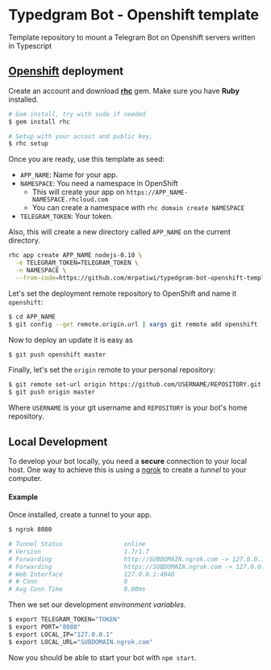 # Typedgram Bot - Openshift template

Template repository to mount a Telegram Bot on Openshift servers written in Typescript

## [Openshift](https://openshift.redhat.com) deployment

Create an account and download **[rhc](https://developers.openshift.com/en/managing-client-tools.html)** gem. Make sure you have **Ruby** installed.

```sh
# Gem install, try with sudo if needed
$ gem install rhc

# Setup with your accout and public key,
$ rhc setup
```

Once you are ready, use this template as seed:

* `APP_NAME`: Name for your app.
* `NAMESPACE`: You need a namespace in OpenShift
  * This will create your app on `https://APP_NAME-NAMESPACE.rhcloud.com`
  * You can create a namespace with `rhc domain create NAMESPACE`
* `TELEGRAM_TOKEN`: Your token.

Also, this will create a new directory called `APP_NAME` on the current directory.

```sh
rhc app create APP_NAME nodejs-0.10 \
  -e TELEGRAM_TOKEN=TELEGRAM_TOKEN \
  -n NAMESPACE \
  --from-code=https://github.com/mrpatiwi/typedgram-bot-openshift-template.git
```

Let's set the deployment remote repository to OpenShift and name it `openshift`:
```sh
$ cd APP_NAME
$ git config --get remote.origin.url | xargs git remote add openshift
```

Now to deploy an update it is easy as
```sh
$ git push openshift master
```

Finally, let's set the `origin` remote to your personal repository:
```sh
$ git remote set-url origin https://github.com/USERNAME/REPOSITORY.git
$ git push origin master
```

Where `USERNAME` is your git username and `REPOSITORY` is your bot's home repository.

## Local Development

To develop your bot locally, you need a **secure** connection to your local host. One way to achieve this is using a [ngrok](https://ngrok.com/) to create a *tunnel* to your computer.

#### Example

Once installed, create a tunnel to your app.
```sh
$ ngrok 8080

# Tunnel Status                 online
# Version                       1.7/1.7
# Forwarding                    http://SUBDOMAIN.ngrok.com -> 127.0.0.1:8080
# Forwarding                    https://SUBDOMAIN.ngrok.com -> 127.0.0.1:8080
# Web Interface                 127.0.0.1:4040
# # Conn                        0
# Avg Conn Time                 0.00ms
```

Then we set our development *environment variables*.
```sh
$ export TELEGRAM_TOKEN="TOKEN"
$ export PORT="8080"
$ export LOCAL_IP="127.0.0.1"
$ export LOCAL_URL="SUBDOMAIN.ngrok.com"
```

Now you should be able to start your bot with `npm start`.
